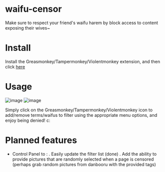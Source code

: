 # waifu-censor
Make sure to respect your friend's waifu harem by block access to content exposing their wives~

# Install 

Install the Greasmonkey/Tampermonkey/Violentmonkey extension, and then click [here](https://github.com/ashisukidesu/waifu-censor/raw/main/waifu-censor.user.js)

# Usage
![image](https://github.com/ashisukidesu/waifu-censor/assets/148702837/d84afdfd-5e58-45ed-8588-a46fb07858a1)
![image](https://github.com/ashisukidesu/waifu-censor/assets/148702837/309577d6-5d7e-4fcf-bb08-f282ac4dc4b5)

Simply click on the Greasmonkey/Tampermonkey/Violentmonkey icon to add/remove terms/waifus to filter using the appropriate menu options, and enjoy being denied! c:

# Planned features

- Control Panel to : . Easily update the filter list (done)
                     . Add the ability to provide pictures that are randomly selected when a page is censored (perhaps grab random pictures from danbooru with the provided tags)

